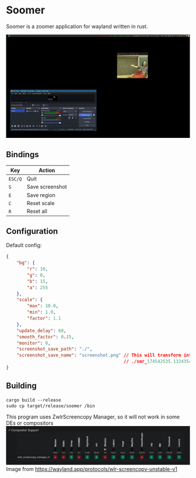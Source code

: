 # Soomer
Soomer is a zoomer application for wayland written in rust.

![demo](demo.gif)

## Bindings
| Key     | Action          |
|---------|-----------------|
| `ESC/Q` | Quit            |
|   `S`   | Save screenshot |
|   `E`   | Save region     |
|   `C`   | Reset scale     |
|   `R`   | Reset all       |

## Configuration
Default config:
```json
{
    "bg": {
        "r": 10,
        "g": 0,
        "b": 15,
        "a": 255
    },
    "scale": {
        "max": 10.0,
        "min": 1.0,
        "factor": 1.1
    },
    "update_delay": 60,
    "smooth_factor": 0.15,
    "monitor": 0,
    "screenshot_save_path": "./",
    "screenshot_save_name": "screenshot.png" // This will transform into something like
                                             // ./smr_174542535.13243545_screenshot.png
}
```

## Building
```
cargo build --release
sudo cp target/release/soomer /bin
```

This program uses ZwlrScreencopy Manager, so it will not work in some DEs or compositors
![protocol](protocol.jpg)
Image from https://wayland.app/protocols/wlr-screencopy-unstable-v1
